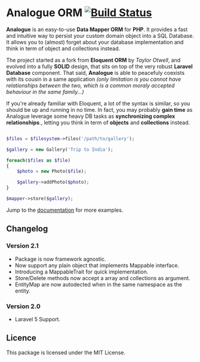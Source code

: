 # Analogue ORM [![Build Status](https://travis-ci.org/analogueorm/analogue.svg)](https://travis-ci.org/analogueorm/analogue)

**Analogue** is an easy-to-use **Data Mapper ORM** for **PHP**. It provides a fast and intuitive way to persist your custom domain object into a SQL Database. It allows you to (almost) forget about your database implementation and think in term of object and collections instead. 

The project started as a fork from **Eloquent ORM** by *Taylor Otwell*, and evolved into a fully **SOLID** design, that sits on top of the very robust **Laravel Database** component. That said, **Analogue** is able to peacefuly coexists with its cousin in a same application *(only limitation is you cannot have relationships between the two, which is a common moraly accepted behaviour in the same family...)*

If you're already familiar with Eloquent, a lot of the syntax is similar, so you should be up and running in no time. In fact, you may probably **gain time** as Analogue leverage some heavy DB tasks as **synchronizing complex relationships**., letting you think in term of **objects** and **collections** instead.

```php

$files = $filesystem->files('/path/to/gallery');

$gallery = new Gallery('Trip to India');

foreach($files as $file)
{
    $photo = new Photo($file);

    $gallery->addPhoto($photo);
}

$mapper->store($gallery);

```

Jump to the [documentation](https://github.com/analogueorm/analogue/wiki) for more examples.

## Changelog 

### Version 2.1

- Package is now framework agnostic.
- Now support any plain object that implements Mappable interface.
- Introducing a MappableTrait for quick implementation. 
- Store/Delete methods now accept a array and collections as argument.
- EntityMap are now autodected when in the same namespace as the entity.

### Version 2.0

- Laravel 5 Support.

## Licence

This package is licensed under the MIT License.

